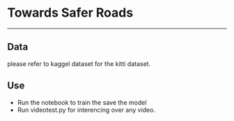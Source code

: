 # Towards Safer Roads

---
## Data
please refer to kaggel dataset for the kitti dataset.


## Use
- Run the notebook to train the save the model
- Run videotest.py for interencing over any video.